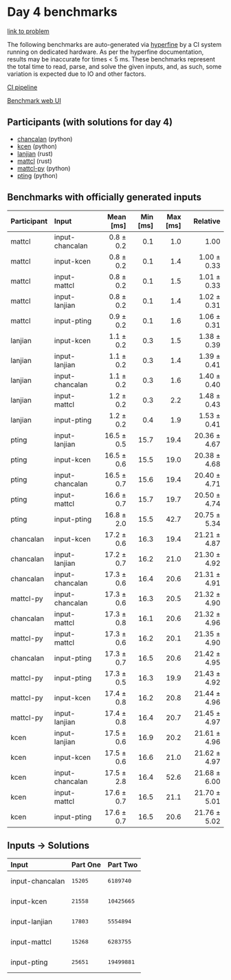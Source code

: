 # Day 4 benchmarks

[link to problem](https://adventofcode.com/2023/day/4)

The following benchmarks are auto-generated via
[hyperfine](https://github.com/sharkdp/hyperfine) by a CI system running on
dedicated hardware. As per the hyperfine documentation, results may be
inaccurate for times < 5 ms. These benchmarks represent the total time to read,
parse, and solve the given inputs, and, as such, some variation is expected due
to IO and other factors.

[CI pipeline](http://ci.papercode.net:8080/teams/main/pipelines/aoc2023)

[Benchmark web UI](https://aoc.ancalagon.black)


## Participants (with solutions for day 4)

- [chancalan](https://github.com/chancalan/aoc2023) (python)
- [kcen](https://github.com/kcen/aoc2023) (python)
- [lanjian](https://github.com/lanjian/aoc-2023) (rust)
- [mattcl](https://github.com/mattcl/aoc2023) (rust)
- [mattcl-py](https://github.com/mattcl/aoc2023-py) (python)
- [pting](https://github.com/pting/aoc2023) (python)


## Benchmarks with officially generated inputs

| Participant | Input | Mean [ms] | Min [ms] | Max [ms] | Relative |
|:---|:---|---:|---:|---:|---:|
| mattcl | input-chancalan | 0.8 ± 0.2 | 0.1 | 1.0 | 1.00 |
| mattcl | input-kcen | 0.8 ± 0.2 | 0.1 | 1.4 | 1.00 ± 0.33 |
| mattcl | input-mattcl | 0.8 ± 0.2 | 0.1 | 1.5 | 1.01 ± 0.33 |
| mattcl | input-lanjian | 0.8 ± 0.2 | 0.1 | 1.4 | 1.02 ± 0.31 |
| mattcl | input-pting | 0.9 ± 0.2 | 0.1 | 1.6 | 1.06 ± 0.31 |
| lanjian | input-kcen | 1.1 ± 0.2 | 0.3 | 1.5 | 1.38 ± 0.39 |
| lanjian | input-lanjian | 1.1 ± 0.2 | 0.3 | 1.4 | 1.39 ± 0.41 |
| lanjian | input-chancalan | 1.1 ± 0.2 | 0.3 | 1.6 | 1.40 ± 0.40 |
| lanjian | input-mattcl | 1.2 ± 0.2 | 0.3 | 2.2 | 1.48 ± 0.43 |
| lanjian | input-pting | 1.2 ± 0.2 | 0.4 | 1.9 | 1.53 ± 0.41 |
| pting | input-lanjian | 16.5 ± 0.5 | 15.7 | 19.4 | 20.36 ± 4.67 |
| pting | input-kcen | 16.5 ± 0.6 | 15.5 | 19.0 | 20.38 ± 4.68 |
| pting | input-chancalan | 16.5 ± 0.7 | 15.6 | 19.4 | 20.40 ± 4.71 |
| pting | input-mattcl | 16.6 ± 0.7 | 15.7 | 19.7 | 20.50 ± 4.74 |
| pting | input-pting | 16.8 ± 2.0 | 15.5 | 42.7 | 20.75 ± 5.34 |
| chancalan | input-kcen | 17.2 ± 0.6 | 16.3 | 19.4 | 21.21 ± 4.87 |
| chancalan | input-lanjian | 17.2 ± 0.7 | 16.2 | 21.0 | 21.30 ± 4.92 |
| chancalan | input-chancalan | 17.3 ± 0.6 | 16.4 | 20.6 | 21.31 ± 4.91 |
| mattcl-py | input-chancalan | 17.3 ± 0.6 | 16.3 | 20.5 | 21.32 ± 4.90 |
| chancalan | input-mattcl | 17.3 ± 0.8 | 16.1 | 20.6 | 21.32 ± 4.96 |
| mattcl-py | input-mattcl | 17.3 ± 0.6 | 16.2 | 20.1 | 21.35 ± 4.90 |
| chancalan | input-pting | 17.3 ± 0.7 | 16.5 | 20.6 | 21.42 ± 4.95 |
| mattcl-py | input-pting | 17.3 ± 0.5 | 16.3 | 19.9 | 21.43 ± 4.92 |
| mattcl-py | input-kcen | 17.4 ± 0.8 | 16.2 | 20.8 | 21.44 ± 4.96 |
| mattcl-py | input-lanjian | 17.4 ± 0.8 | 16.4 | 20.7 | 21.45 ± 4.97 |
| kcen | input-lanjian | 17.5 ± 0.6 | 16.9 | 20.2 | 21.61 ± 4.96 |
| kcen | input-kcen | 17.5 ± 0.6 | 16.6 | 21.0 | 21.62 ± 4.97 |
| kcen | input-chancalan | 17.5 ± 2.8 | 16.4 | 52.6 | 21.68 ± 6.00 |
| kcen | input-mattcl | 17.6 ± 0.7 | 16.5 | 21.1 | 21.70 ± 5.01 |
| kcen | input-pting | 17.6 ± 0.7 | 16.5 | 20.6 | 21.76 ± 5.02 |


## Inputs -> Solutions

| Input | Part One | Part Two |
|:---|:---|:---|
|input-chancalan|<pre>15205</pre>|<pre>6189740</pre>|
|input-kcen|<pre>21558</pre>|<pre>10425665</pre>|
|input-lanjian|<pre>17803</pre>|<pre>5554894</pre>|
|input-mattcl|<pre>15268</pre>|<pre>6283755</pre>|
|input-pting|<pre>25651</pre>|<pre>19499881</pre>|
